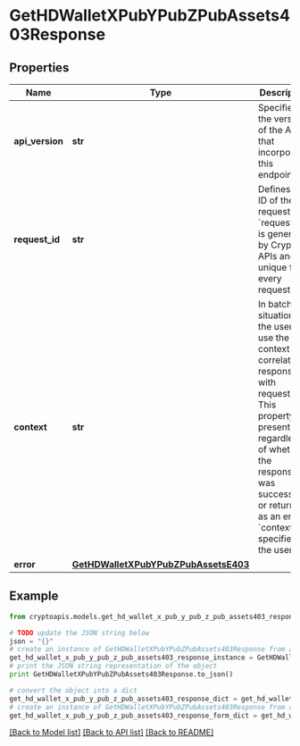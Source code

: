 # GetHDWalletXPubYPubZPubAssets403Response


## Properties
Name | Type | Description | Notes
------------ | ------------- | ------------- | -------------
**api_version** | **str** | Specifies the version of the API that incorporates this endpoint. | 
**request_id** | **str** | Defines the ID of the request. The &#x60;requestId&#x60; is generated by Crypto APIs and it&#39;s unique for every request. | 
**context** | **str** | In batch situations the user can use the context to correlate responses with requests. This property is present regardless of whether the response was successful or returned as an error. &#x60;context&#x60; is specified by the user. | [optional] 
**error** | [**GetHDWalletXPubYPubZPubAssetsE403**](GetHDWalletXPubYPubZPubAssetsE403.md) |  | 

## Example

```python
from cryptoapis.models.get_hd_wallet_x_pub_y_pub_z_pub_assets403_response import GetHDWalletXPubYPubZPubAssets403Response

# TODO update the JSON string below
json = "{}"
# create an instance of GetHDWalletXPubYPubZPubAssets403Response from a JSON string
get_hd_wallet_x_pub_y_pub_z_pub_assets403_response_instance = GetHDWalletXPubYPubZPubAssets403Response.from_json(json)
# print the JSON string representation of the object
print GetHDWalletXPubYPubZPubAssets403Response.to_json()

# convert the object into a dict
get_hd_wallet_x_pub_y_pub_z_pub_assets403_response_dict = get_hd_wallet_x_pub_y_pub_z_pub_assets403_response_instance.to_dict()
# create an instance of GetHDWalletXPubYPubZPubAssets403Response from a dict
get_hd_wallet_x_pub_y_pub_z_pub_assets403_response_form_dict = get_hd_wallet_x_pub_y_pub_z_pub_assets403_response.from_dict(get_hd_wallet_x_pub_y_pub_z_pub_assets403_response_dict)
```
[[Back to Model list]](../README.md#documentation-for-models) [[Back to API list]](../README.md#documentation-for-api-endpoints) [[Back to README]](../README.md)


